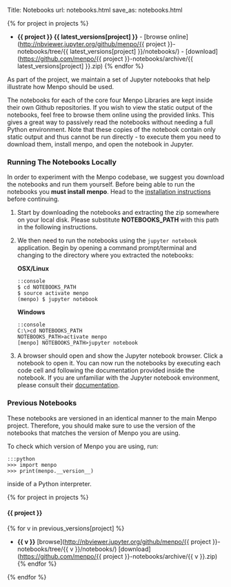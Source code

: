 Title: Notebooks
url: notebooks.html
save_as: notebooks.html

{% for project in projects %}
  - **{{ project }} {{ latest_versions[project] }}** - [browse online](http://nbviewer.jupyter.org/github/menpo/{{ project }}-notebooks/tree/{{ latest_versions[project] }}/notebooks/) - [download](https://github.com/menpo/{{ project }}-notebooks/archive/{{ latest_versions[project] }}.zip)
{% endfor %}

As part of the project, we maintain a set of Jupyter notebooks that help
illustrate how Menpo should be used.

The notebooks for each of the core four Menpo Libraries are kept inside their
own Github repositories.
If you wish to view the static output of the notebooks, feel free to browse
them online using the provided links. This gives a great way to passively read
the notebooks without needing a full Python environment. Note that these copies
of the notebook contain only static output and thus cannot be run directly - to
execute them you need to download them, install menpo, and open the notebook in
Jupyter.

### Running The Notebooks Locally
In order to experiment with the Menpo codebase, we suggest you download the
notebooks and run them yourself. Before being able to run the notebooks you
**must install menpo**. Head to the
[installation instructions](index.md) before continuing.

 1. Start by downloading the notebooks and extracting the zip somewhere on your
    local disk. Please substitute **NOTEBOOKS_PATH** with this path in the
    following instructions.
 2. We then need to run the notebooks using the `jupyter notebook` application.
    Begin by opening a command prompt/terminal and changing to the directory
    where you extracted the notebooks:

    **OSX/Linux**

        ::console
        $ cd NOTEBOOKS_PATH
        $ source activate menpo
        (menpo) $ jupyter notebook

    **Windows**

        ::console
        C:\>cd NOTEBOOKS_PATH
        NOTEBOOKS_PATH>activate menpo
        [menpo] NOTEBOOKS_PATH>jupyter notebook

 3. A browser should open and show the Jupyter notebook browser. Click a
    notebook to open it. You can now run the notebooks by executing each code
    cell and following the documentation provided inside the notebook. If you
    are unfamiliar with the Jupyter notebook environment, please consult
    their [documentation](http://jupyter.org).

### Previous Notebooks
These notebooks are versioned in an identical manner
to the main Menpo project. Therefore, you should make sure to use the version
of the notebooks that matches the version of Menpo you are using.

To check which version of Menpo you are using, run:

    :::python
    >>> import menpo
    >>> print(menpo.__version__)


inside of a Python interpreter.

{% for project in projects %}
#### {{ project }}
{% for v in previous_versions[project] %}
  - **{{ v }}** [browse](http://nbviewer.jupyter.org/github/menpo/{{ project }}-notebooks/tree/{{ v }}/notebooks/) [download](https://github.com/menpo/{{ project }}-notebooks/archive/{{ v }}.zip)
{% endfor %}

{% endfor %}
